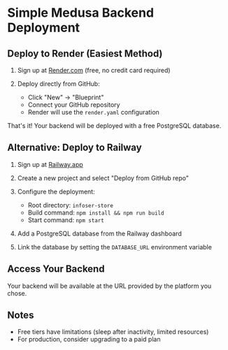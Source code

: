 # Simple Medusa Backend Deployment

## Deploy to Render (Easiest Method)

1. Sign up at [Render.com](https://render.com) (free, no credit card required)

2. Deploy directly from GitHub:
   - Click "New" → "Blueprint"
   - Connect your GitHub repository
   - Render will use the `render.yaml` configuration

That's it! Your backend will be deployed with a free PostgreSQL database.

## Alternative: Deploy to Railway

1. Sign up at [Railway.app](https://railway.app)

2. Create a new project and select "Deploy from GitHub repo"

3. Configure the deployment:
   - Root directory: `infoser-store`
   - Build command: `npm install && npm run build`
   - Start command: `npm start`

4. Add a PostgreSQL database from the Railway dashboard

5. Link the database by setting the `DATABASE_URL` environment variable

## Access Your Backend

Your backend will be available at the URL provided by the platform you chose.

## Notes

- Free tiers have limitations (sleep after inactivity, limited resources)
- For production, consider upgrading to a paid plan